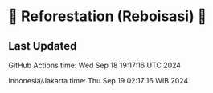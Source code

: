 
# 🌳 Reforestation (Reboisasi) 🌲

## Last Updated

GitHub Actions time: Wed Sep 18 19:17:16 UTC 2024

Indonesia/Jakarta time: Thu Sep 19 02:17:16 WIB 2024
